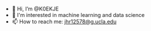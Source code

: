 ### <!-- <h2 align="center">Hi there, 👋 I'm Haoran! 😎</h2> -->

- 👋 Hi, I’m @K0EKJE
- 👀 I'm interested in machine learning and data science
- 📫 How to reach me: jhr12578@g.ucla.edu

<!---
K0EKJE/K0EKJE is a ✨ special ✨ repository because its `README.md` (this file) appears on your GitHub profile.
You can click the Preview link to take a look at your changes.
--->

